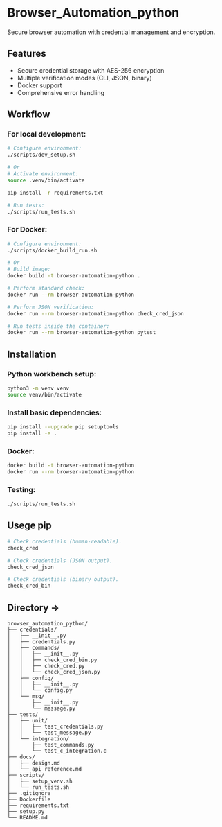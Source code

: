 # Browser_Automation_python

Secure browser automation with credential management and encryption.

## Features
- Secure credential storage with AES-256 encryption
- Multiple verification modes (CLI, JSON, binary)
- Docker support
- Comprehensive error handling

## Workflow

### For local development:

```bash
# Configure environment:
./scripts/dev_setup.sh

# Or
# Activate environment:
source .venv/bin/activate

pip install -r requirements.txt

# Run tests:
./scripts/run_tests.sh
```

### For Docker:

```bash
# Configure environment:
./scripts/docker_build_run.sh

# Or
# Build image:
docker build -t browser-automation-python .

# Perform standard check:
docker run --rm browser-automation-python

# Perform JSON verification:
docker run --rm browser-automation-python check_cred_json

# Run tests inside the container:
docker run --rm browser-automation-python pytest
```

## Installation

### Python workbench setup:
```bash
python3 -m venv venv
source venv/bin/activate
```

### Install basic dependencies:
```bash
pip install --upgrade pip setuptools
pip install -e .
```

### Docker:
```bash
docker build -t browser-automation-python
docker run --rm browser-automation-python
```

### Testing:

```bash
./scripts/run_tests.sh
```

## Usege pip

```bash
# Check credentials (human-readable).
check_cred

# Check credentials (JSON output).
check_cred_json

# Check credentials (binary output).
check_cred_bin
```

## Directory ->
```
browser_automation_python/
├── credentials/
│   ├── __init__.py
│   ├── credentials.py
│   ├── commands/
│   │   ├── __init__.py
│   │   ├── check_cred_bin.py
│   │   ├── check_cred.py
│   │   └── check_cred_json.py
│   ├── config/
│   │   ├── __init__.py
│   │   └── config.py
│   └── msg/
│       ├── __init__.py
│       └── message.py
├── tests/
│   ├── unit/
│   │   ├── test_credentials.py
│   │   └── test_message.py
│   └── integration/
│       ├── test_commands.py
│       └── test_c_integration.c
├── docs/
│   ├── design.md
│   └── api_reference.md
├── scripts/
│   ├── setup_venv.sh
│   └── run_tests.sh
├── .gitignore
├── Dockerfile
├── requirements.txt
├── setup.py
└── README.md
```
